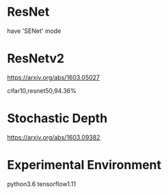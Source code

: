 # ResNet
have 'SENet' mode
# ResNetv2
https://arxiv.org/abs/1603.05027  

cifar10,resnet50,94.36%

# Stochastic Depth
https://arxiv.org/abs/1603.09382




# Experimental Environment
python3.6 tensorflow1.11
